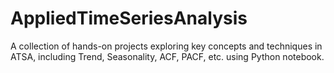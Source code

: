 # AppliedTimeSeriesAnalysis
A collection of hands-on projects exploring key concepts and techniques in ATSA, including Trend, Seasonality, ACF, PACF, etc. using Python notebook.
